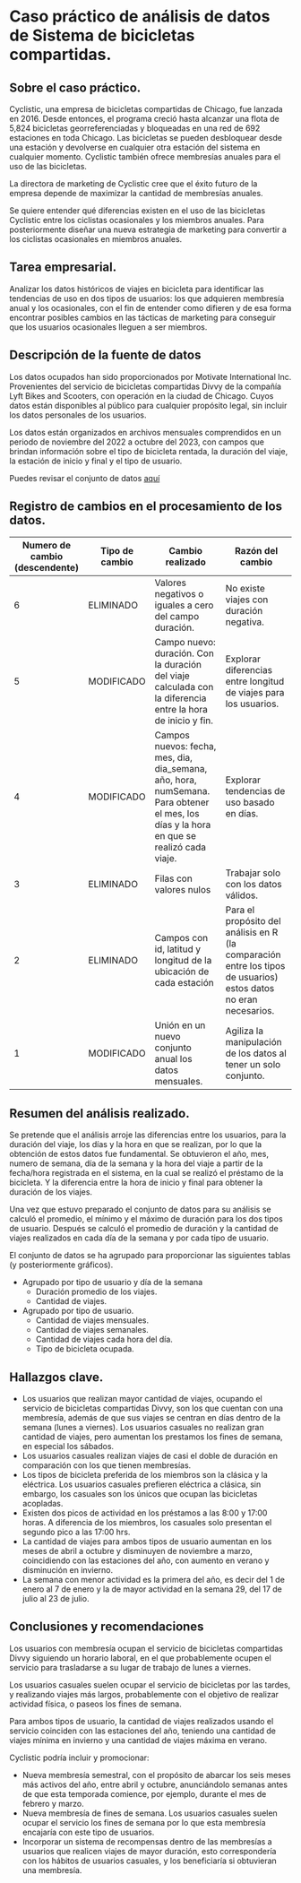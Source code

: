 # Caso práctico de análisis de datos de Sistema de bicicletas compartidas.

## Sobre el caso práctico.
Cyclistic, una empresa de bicicletas compartidas de Chicago, fue lanzada en 2016. Desde entonces, el programa creció hasta alcanzar una flota de 5,824 bicicletas georreferenciadas y bloqueadas en una red de 692 estaciones en toda Chicago. Las bicicletas se pueden desbloquear desde una estación y devolverse en cualquier otra estación del sistema en cualquier momento. Cyclistic también ofrece membresías anuales para el uso de las bicicletas.

La directora de marketing de Cyclistic cree que el éxito futuro de la empresa depende de maximizar la cantidad de membresías anuales.

Se quiere entender qué diferencias existen en el uso de las bicicletas Cyclistic entre los ciclistas ocasionales y los miembros anuales. Para posteriormente diseñar una nueva estrategia de marketing para convertir a los ciclistas ocasionales en miembros anuales.

## Tarea empresarial.
Analizar los datos históricos de viajes en bicicleta para identificar las tendencias de uso en dos tipos de usuarios: los que adquieren membresía anual y los ocasionales, con el fin de entender como difieren y de esa forma encontrar posibles cambios en las tácticas de marketing para conseguir que los usuarios ocasionales lleguen a ser miembros.

## Descripción de la fuente de datos
Los datos ocupados han sido proporcionados por Motivate International Inc. Provenientes del servicio de bicicletas compartidas Divvy de la compañía Lyft Bikes and Scooters, con operación en la ciudad de Chicago. Cuyos datos están disponibles al público para cualquier propósito legal, sin incluir los datos personales de los usuarios. 

Los datos están organizados en archivos mensuales comprendidos en un periodo de noviembre del 2022 a octubre del 2023, con campos que brindan información sobre el tipo de bicicleta rentada, la duración del viaje, la estación de inicio y final y el tipo de usuario.

Puedes revisar el conjunto de datos [aquí](https://divvy-tripdata.s3.amazonaws.com/index.html)

## Registro de cambios en el procesamiento de los datos.

|Numero de cambio (descendente)	| Tipo de cambio	| Cambio realizado	| Razón del cambio |
|--------------------------------|-----------------|-------------------|------------------|
|                6               | ELIMINADO |Valores negativos o iguales a cero del campo duración.|No existe viajes con duración negativa.|
|                5               | MODIFICADO |Campo nuevo: duración. Con la duración del viaje calculada con la diferencia entre la hora de inicio y fin.|Explorar diferencias entre longitud de viajes para los usuarios.|
|                4               | MODIFICADO |Campos nuevos: fecha, mes, dia, dia_semana, año, hora, numSemana. Para obtener el mes, los días y la hora en que se realizó cada viaje.|Explorar tendencias de uso basado en días.|
|                3               | ELIMINADO |Filas con valores nulos |Trabajar solo con los datos válidos.|
|                2               | ELIMINADO |Campos con id, latitud y longitud de la ubicación de cada estación|Para el propósito del análisis en R (la comparación entre los tipos de usuarios) estos datos no eran necesarios.|
|                1               | MODIFICADO |Unión en un nuevo conjunto anual los datos mensuales.|Agiliza la manipulación de los datos al tener un solo conjunto.|

## Resumen del análisis realizado.
Se pretende que el análisis arroje las diferencias entre los usuarios, para la duración del viaje, los días y la hora en que se realizan, por lo que la obtención de estos datos fue fundamental. Se obtuvieron el año, mes, numero de semana, día de la semana y la hora del viaje a partir de la fecha/hora registrada en el sistema, en la cual se realizó el préstamo de la bicicleta. Y la diferencia entre la hora de inicio y final para obtener la duración de los viajes.

Una vez que estuvo preparado el conjunto de datos para su análisis se calculó el promedio, el mínimo y el máximo de duración para los dos tipos de usuario. Después se calculó el promedio de duración y la cantidad de viajes realizados en cada día de la semana y por cada tipo de usuario.

El conjunto de datos se ha agrupado para proporcionar las siguientes tablas (y posteriormente gráficos).

* Agrupado por tipo de usuario y día de la semana
  * Duración promedio de los viajes.
  * Cantidad de viajes.
*	Agrupado por tipo de usuario.
	*	Cantidad de viajes mensuales.
 	*	Cantidad de viajes semanales.
	*	Cantidad de viajes cada hora del día.
   	* Tipo de bicicleta ocupada.


## Hallazgos clave.
*	Los usuarios que realizan mayor cantidad de viajes, ocupando el servicio de bicicletas compartidas Divvy, son los que cuentan con una membresía, además de que sus viajes se centran en días dentro de la semana (lunes a viernes). Los usuarios casuales no realizan gran cantidad de viajes, pero aumentan los prestamos los fines de semana, en especial los sábados.
*	Los usuarios casuales realizan viajes de casi el doble de duración en comparación con los que tienen membresías.
*	Los tipos de bicicleta preferida de los miembros son la clásica y la eléctrica. Los usuarios casuales prefieren eléctrica a clásica, sin embargo, los casuales son los únicos que ocupan las bicicletas acopladas.
*	Existen dos picos de actividad en los préstamos a las 8:00 y 17:00 horas. A diferencia de los miembros, los casuales solo presentan el segundo pico a las 17:00 hrs.
*	La cantidad de viajes para ambos tipos de usuario aumentan en los meses de abril a octubre y disminuyen de noviembre a marzo, coincidiendo con las estaciones del año, con aumento en verano y disminución en invierno.
*	La semana con menor actividad es la primera del año, es decir del 1 de enero al 7 de enero y la de mayor actividad en la semana 29, del 17 de julio al 23 de julio.

## Conclusiones y recomendaciones
Los usuarios con membresía ocupan el servicio de bicicletas compartidas Divvy siguiendo un horario laboral, en el que probablemente ocupen el servicio para trasladarse a su lugar de trabajo de lunes a viernes. 

Los usuarios casuales suelen ocupar el servicio de bicicletas por las tardes, y realizando viajes más largos, probablemente con el objetivo de realizar actividad física, o paseos los fines de semana.

Para ambos tipos de usuario, la cantidad de viajes realizados usando el servicio coinciden con las estaciones del año, teniendo una cantidad de viajes mínima en invierno y una cantidad de viajes máxima en verano.

Cyclistic podría incluir y promocionar:

*	Nueva membresía semestral, con el propósito de abarcar los seis meses más activos del año, entre abril y octubre, anunciándolo semanas antes de que esta temporada comience, por ejemplo, durante el mes de febrero y marzo.
*	Nueva membresía de fines de semana. Los usuarios casuales suelen ocupar el servicio los fines de semana por lo que esta membresía encajaría con este tipo de usuarios.
*	Incorporar un sistema de recompensas dentro de las membresías a usuarios que realicen viajes de mayor duración, esto correspondería con los hábitos de usuarios casuales, y los beneficiaría si obtuvieran una membresía. 

